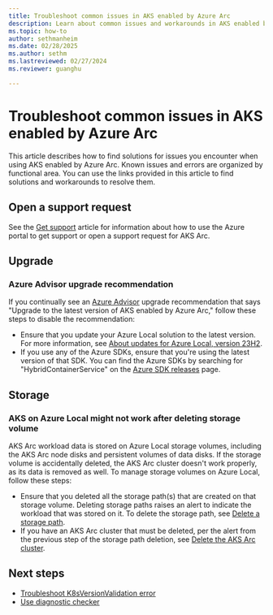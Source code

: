 ```yaml
---
title: Troubleshoot common issues in AKS enabled by Azure Arc
description: Learn about common issues and workarounds in AKS enabled by Arc.
ms.topic: how-to
author: sethmanheim
ms.date: 02/28/2025
ms.author: sethm 
ms.lastreviewed: 02/27/2024
ms.reviewer: guanghu

---
```


# Troubleshoot common issues in AKS enabled by Azure Arc

This article describes how to find solutions for issues you encounter when using AKS enabled by Azure Arc. Known issues and errors are organized by functional area. You can use the links provided in this article to find solutions and workarounds to resolve them.

## Open a support request

See the [Get support](/azure/aks/hybrid/help-support?tabs=aksee) article for information about how to use the Azure portal to get support or open a support request for AKS Arc.

## Upgrade

### Azure Advisor upgrade recommendation

If you continually see an [Azure Advisor](/azure/advisor/) upgrade recommendation that says "Upgrade to the latest version of AKS enabled by Azure Arc," follow these steps to disable the recommendation:

- Ensure that you update your Azure Local solution to the latest version. For more information, see [About updates for Azure Local, version 23H2](/azure-stack/hci/update/about-updates-23h2).
- If you use any of the Azure SDKs, ensure that you're using the latest version of that SDK. You can find the Azure SDKs by searching for "HybridContainerService" on the [Azure SDK releases](https://azure.github.io/azure-sdk/) page.

## Storage

### AKS on Azure Local might not work after deleting storage volume

AKS Arc workload data is stored on Azure Local storage volumes, including the AKS Arc node disks and persistent volumes of data disks. If the storage volume is accidentally deleted, the AKS Arc cluster doesn't work properly, as its data is removed as well. To manage storage volumes on Azure Local, follow these steps:

- Ensure that you deleted all the storage path(s) that are created on that storage volume. Deleting storage paths raises an alert to indicate the workload that was stored on it. To delete the storage path, see [Delete a storage path](/azure/azure-local/manage/create-storage-path?view=azloc-24112&tabs=azurecli#delete-a-storage-path).
- If you have an AKS Arc cluster that must be deleted, per the alert from the previous step of the storage path deletion, see [Delete the AKS Arc cluster](aks-create-clusters-cli.md#delete-the-cluster).

## Next steps

- [Troubleshoot K8sVersionValidation error](cluster-k8s-version.md)
- [Use diagnostic checker](aks-arc-diagnostic-checker.md)
